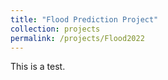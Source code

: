 ```yaml
---
title: "Flood Prediction Project"
collection: projects
permalink: /projects/Flood2022
---
```

This is a test.